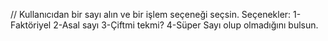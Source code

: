 // Kullanıcıdan bir sayı alın ve bir işlem seçeneği seçsin. Seçenekler: 1-Faktöriyel 2-Asal sayı 3-Çiftmi tekmi? 4-Süper Sayı olup olmadığını bulsun.